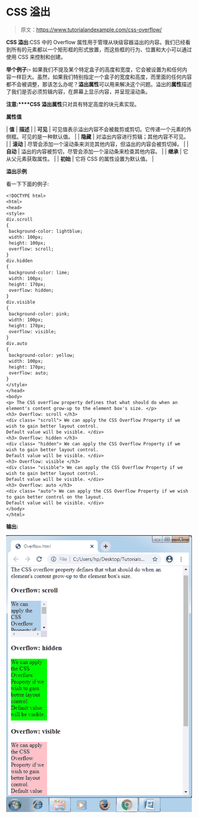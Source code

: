 # CSS 溢出

> 原文：<https://www.tutorialandexample.com/css-overflow/>

**CSS 溢出**:CSS 中的 Overflow 属性用于管理从块级容器溢出的内容。我们已经看到所有的元素都以一个矩形框的形式放置，而这些框的行为、位置和大小可以通过使用 CSS 来控制和创建。

**举个例子:-** 如果我们不提及某个特定盒子的高度和宽度，它会被设置为和任何内容一样巨大。虽然，如果我们特别指定一个盒子的宽度和高度，而里面的任何内容都不会被调整，那该怎么办呢？**溢出属性**可以用来解决这个问题。溢出的**属性**描述了我们是否必须剪辑内容，在屏幕上显示内容，并呈现滚动条。

**注意:****CSS 溢出属性**只对具有特定高度的块元素实现。

**属性值**



| **值** | **描述** |
| **可见** | 可见值表示溢出内容不会被裁剪或剪切。它传递一个元素的外侧框。可见的是一种默认值。 |
| **隐藏** | 对溢出内容进行剪辑；其他内容不可见。 |
| **滚动** | 尽管会添加一个滚动条来浏览其他内容，但溢出的内容会被剪切掉。 |
| **自动** | 溢出的内容被剪切，尽管会添加一个滚动条来检查其他内容。 |
| **继承** | 它从父元素获取属性。 |
| **初始** | 它将 CSS 的属性设置为默认值。 |



**溢出示例**

看一下下面的例子:

```
<!DOCTYPE html>
<html>
<head>
<style>
div.scroll
{
 background-color: lightblue;
 width: 100px;
 height: 100px;
 overflow: scroll;
}
div.hidden
{
 background-color: lime;
 width: 100px;
 height: 170px;
 overflow: hidden;
}
div.visible
{
 background-color: pink;
 width: 100px;
 height: 170px;
 overflow: visible;
}
div.auto
{
 background-color: yellow;
 width: 100px;
 height: 170px;
 overflow: auto;
}
</style>
</head>
<body>
<p> The CSS overflow property defines that what should do when an element's content grow-up to the element box's size. </p>
<h3> Overflow: scroll </h3>
<div class= "scroll"> We can apply the CSS Overflow Property if we wish to gain better layout control.
Default value will be visible. </div>
<h3> Overflow: hidden </h3>
<div class= "hidden"> We can apply the CSS Overflow Property if we wish to gain better layout control.
Default value will be visible. </div>
<h3> Overflow: visible </h3>
<div class= "visible"> We can apply the CSS Overflow Property if we wish to gain better layout control.
Default value will be visible. </div>
<h3> Overflow: auto </h3>
<div class= "auto"> We can apply the CSS Overflow Property if we wish to gain better control on the layout.
Default value will be visible. </div>
</body>
</html>
```

**输出:**

![CSS Overflow](img/cb324147384a860be4aa82f6c6ce4de6.png)